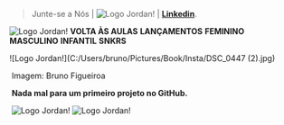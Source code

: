 > Junte-se a Nós |      ![Logo Jordan!](C:/Users/bruno/Pictures/Book/Insta/jordan-logo.png)      |    **[Linkedin](https://www.linkedin.com/in/bruno-figueiroa-492387114/)**.



 ![Logo Jordan!](C:/Users/bruno/Pictures/Book/Insta/Logo_nike_principal.jpg)   **VOLTA ÀS AULAS**     **LANÇAMENTOS**      **FEMININO**      **MASCULINO**      **INFANTIL**     **SNKRS**



![Logo Jordan!](C:/Users/bruno/Pictures/Book/Insta/DSC_0447 (2).jpg)

​                                                                                                                                                  Imagem: Bruno Figueiroa                        



​                                               **Nada mal para um primeiro projeto no GitHub.**    

​                                                                         ![Logo Jordan!](C:/Users/bruno/Pictures/Book/Insta/Logo_nike_principal.jpg) ![Logo Jordan!](C:/Users/bruno/Pictures/Book/Insta/Logo_DIO.png)